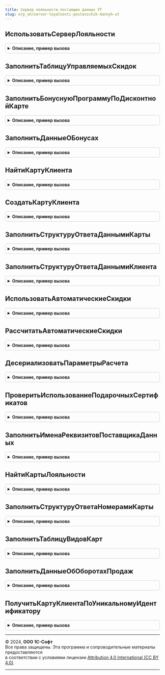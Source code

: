 ```yaml
---
title: Сервер лояльности поставщик данных УТ
slug: erp_uh/server-loyalnosti-postavschik-dannyh-ut
---
```



## ИспользоватьСерверЛояльности
<details style="margin: 1em 0; padding: 0.5em; border: 1px solid #ccc; border-radius: 6px;">

<summary style="font-weight: bold; cursor: pointer;">Описание, пример вызова</summary>

```bsl

// Проверяет использование библиотеки сервера лояльности
//
// Параметры:
//  Ответ - HTTPСервисОтвет - ответ сервера лояльности
//  Результат - Булево - Истина, если Сервер лояльности используется, Ложь - если не используется.
//
Процедура ИспользоватьСерверЛояльности(Ответ, Результат) Экспорт
```

Пример вызова
```bsl
СерверЛояльностиПоставщикДанныхУТ.ИспользоватьСерверЛояльности(Ответ, Результат) 
```
</details>

## ЗаполнитьТаблицуУправляемыхСкидок
<details style="margin: 1em 0; padding: 0.5em; border: 1px solid #ccc; border-radius: 6px;">

<summary style="font-weight: bold; cursor: pointer;">Описание, пример вызова</summary>

```bsl

// Заполняет список управляемых скидок
//
// Параметры:
//  Результат - Неопределено, ТаблицаЗначений - возвращаемое значение
//
Процедура ЗаполнитьТаблицуУправляемыхСкидок(Результат) Экспорт
```

Пример вызова
```bsl
СерверЛояльностиПоставщикДанныхУТ.ЗаполнитьТаблицуУправляемыхСкидок(Результат) 
```
</details>

## ЗаполнитьБонуснуюПрограммуПоДисконтнойКарте
<details style="margin: 1em 0; padding: 0.5em; border: 1px solid #ccc; border-radius: 6px;">

<summary style="font-weight: bold; cursor: pointer;">Описание, пример вызова</summary>

```bsl

// Заполняет бонусную программу по дисконтной карте покупателя
//
// Параметры:
//  ДисконтнаяКарта - ОпределяемыйТип.КартаЛояльностиСерверЛояльности -
//                    карта лояльности, по которой будут заполнены данные о бонусах
//  БонуснаяПрограмма - ОпределяемыйТип.БонуснаяПрограммаСерверЛояльности - Бонусная программа лояльности
//
Процедура ЗаполнитьБонуснуюПрограммуПоДисконтнойКарте(ДисконтнаяКарта, БонуснаяПрограмма) Экспорт
```

Пример вызова
```bsl
СерверЛояльностиПоставщикДанныхУТ.ЗаполнитьБонуснуюПрограммуПоДисконтнойКарте(ДисконтнаяКарта, БонуснаяПрограмма) 
```
</details>

## ЗаполнитьДанныеОБонусах
<details style="margin: 1em 0; padding: 0.5em; border: 1px solid #ccc; border-radius: 6px;">

<summary style="font-weight: bold; cursor: pointer;">Описание, пример вызова</summary>

```bsl

// Заполняет структуру ответа Сервера лояльности данными об остатках бонусных баллов
//
// Параметры:
//  ДисконтнаяКарта - ОпределяемыйТип.КартаЛояльностиСерверЛояльности -
//                    карта лояльности, по которой будут заполнены данные о бонусах
//  СтруктураОтвета - см. СерверЛояльностиПоставщикДанных.ПолучитьСтруктуруОтвета
//
Процедура ЗаполнитьДанныеОБонусах(ДисконтнаяКарта, СтруктураОтвета) Экспорт
```

Пример вызова
```bsl
СерверЛояльностиПоставщикДанныхУТ.ЗаполнитьДанныеОБонусах(ДисконтнаяКарта, СтруктураОтвета) 
```
</details>

## НайтиКартуКлиента
<details style="margin: 1em 0; padding: 0.5em; border: 1px solid #ccc; border-radius: 6px;">

<summary style="font-weight: bold; cursor: pointer;">Описание, пример вызова</summary>

```bsl

// Производит поиск карты клиента по параметрам, полученным через HTTP-сервис
//
// Параметры:
//  Данные - Структура - структура, содержащая в себе параметры клиента:
//    * ИдентификаторКартыКлиента - Строка - код карты лояльности
//    * Клиент - Строка - ФИО владельца карты
//    * АдресЭП - Строка - адрес электронной почты владельца карты
//    * НомерТелефона - Строка - номер телефона владельца карты
//  Результат - ОпределяемыйТип.КартаЛояльностиСерверЛояльности, Неопределено - дисконтная карта клиента
//
Процедура НайтиКартуКлиента(Данные, Результат = Неопределено) Экспорт
```

Пример вызова
```bsl
СерверЛояльностиПоставщикДанныхУТ.НайтиКартуКлиента(Данные, Результат);
```
</details>

## СоздатьКартуКлиента
<details style="margin: 1em 0; padding: 0.5em; border: 1px solid #ccc; border-radius: 6px;">

<summary style="font-weight: bold; cursor: pointer;">Описание, пример вызова</summary>

```bsl

// Создает карты клиента
//
// Параметры:
//  ДанныеКарты - см. СерверЛояльностиПоставщикДанныхПереопределяемый.СоздатьКартуКлиента.ДанныеКарты
//  Результат - ОпределяемыйТип.КартаЛояльностиСерверЛояльности, Неопределено - содержит значение,
//				в котором будет храниться ссылка на созданную карту лояльности.
//  ДругойКлиент - СправочникСсылка.Контрагенты - контрагент с совпадающим e-mail, но другим телефоном
//  ОписаниеОшибки - Строка - возвращаемое значение
//
Процедура СоздатьКартуКлиента(ДанныеКарты, Результат = Неопределено, ДругойКлиент = Неопределено, ОписаниеОшибки = "") Экспорт
```

Пример вызова
```bsl
СерверЛояльностиПоставщикДанныхУТ.СоздатьКартуКлиента(ДанныеКарты, Результат, ДругойКлиент, ОписаниеОшибки);
```
</details>

## ЗаполнитьСтруктуруОтветаДаннымиКарты
<details style="margin: 1em 0; padding: 0.5em; border: 1px solid #ccc; border-radius: 6px;">

<summary style="font-weight: bold; cursor: pointer;">Описание, пример вызова</summary>

```bsl

// Заполняет структуру ответа HTTP-сервиса данными дисконтной карты
//
// Параметры:
//  ДисконтнаяКарта - ОпределяемыйТип.КартаЛояльностиСерверЛояльности
//  СтруктураОтвета - см. СерверЛояльностиПоставщикДанных.ПолучитьСтруктуруОтвета
//  КартаСуществует - Булево
//
Процедура ЗаполнитьСтруктуруОтветаДаннымиКарты(ДисконтнаяКарта, СтруктураОтвета, КартаСуществует = Ложь) Экспорт
```

Пример вызова
```bsl
СерверЛояльностиПоставщикДанныхУТ.ЗаполнитьСтруктуруОтветаДаннымиКарты(ДисконтнаяКарта, СтруктураОтвета, КартаСуществует);
```
</details>

## ЗаполнитьСтруктуруОтветаДаннымиКлиента
<details style="margin: 1em 0; padding: 0.5em; border: 1px solid #ccc; border-radius: 6px;">

<summary style="font-weight: bold; cursor: pointer;">Описание, пример вызова</summary>

```bsl

// Заполняет структуру ответа HTTP-сервиса данными клиента
//
// Параметры:
//  Клиент - СправочникСсылка.Контрагенты
//  СтруктураОтвета - см. СерверЛояльностиПоставщикДанных.ПолучитьСтруктуруОтвета
//
Процедура ЗаполнитьСтруктуруОтветаДаннымиКлиента(Клиент, СтруктураОтвета) Экспорт
```

Пример вызова
```bsl
СерверЛояльностиПоставщикДанныхУТ.ЗаполнитьСтруктуруОтветаДаннымиКлиента(Клиент, СтруктураОтвета) 
```
</details>

## ИспользоватьАвтоматическиеСкидки
<details style="margin: 1em 0; padding: 0.5em; border: 1px solid #ccc; border-radius: 6px;">

<summary style="font-weight: bold; cursor: pointer;">Описание, пример вызова</summary>

```bsl

// Возвращает данные об использовании автоматических скидок
//
// Параметры:
//  Результат - Булево - Истина, автоматические скидки используются,
//						 Ложь, автоматические скидки не используются.
//
Процедура ИспользоватьАвтоматическиеСкидки(Результат) Экспорт
```

Пример вызова
```bsl
СерверЛояльностиПоставщикДанныхУТ.ИспользоватьАвтоматическиеСкидки(Результат) 
```
</details>

## РассчитатьАвтоматическиеСкидки
<details style="margin: 1em 0; padding: 0.5em; border: 1px solid #ccc; border-radius: 6px;">

<summary style="font-weight: bold; cursor: pointer;">Описание, пример вызова</summary>

```bsl

// Рассчитывает автоматические скидки
//
// Параметры:
//  ПараметрыРасчета - Структура - см. ДесериализоватьПараметрыРасчета
//  Результат - Структура - структура данных с рассчитанными автоматическими скидками.
//
Процедура РассчитатьАвтоматическиеСкидки(ПараметрыРасчета, Результат) Экспорт
```

Пример вызова
```bsl
СерверЛояльностиПоставщикДанныхУТ.РассчитатьАвтоматическиеСкидки(ПараметрыРасчета, Результат) 
```
</details>

## ДесериализоватьПараметрыРасчета
<details style="margin: 1em 0; padding: 0.5em; border: 1px solid #ccc; border-radius: 6px;">

<summary style="font-weight: bold; cursor: pointer;">Описание, пример вызова</summary>

```bsl

// Десериализует параметры расчета автоматических скидок, полученными в формате JSON
//
// Параметры:
//  ВходящиеДанные - Строка - содержит строковое значение тела запроса в формате JSON.
//  Результат - Структура - структура данных с десереализованными параметрами расчета автоматических скидок:
//    * ВходныеПараметры				 - Структура:
//       * ТолькоПредварительныйРасчет - Булево
//    * Товары							 - ТаблицаЗначений
//    * ВалютаУправленческогоУчета		 - СправочникСсылка.Валюты
//    * Пользователь					 - Неопределено
//    * ТекущаяДата						 - Дата
//    * Дата							 - Дата
//    * ТолькоСообщенияПослеОформления	 - Булево
//    * Регистратор						 - ДокументСсылка.ЧекККМ
//    * Ссылка							 - ДокументСсылка.ЧекККМ
//    * СуммаВключаетНДС				 - Булево
//    * СкидкиРассчитаны				 - Булево
//    * ДисконтнаяКарта					 - СправочникСсылка.КартыЛояльности
//    * ВидДисконтнойКарты				 - Неопределено
//    * Контрагент						 - Неопределено
//    * ПроцентСкидкиПоДисконтнойКарте	 - Число
//    * Склад							 - Неопределено
//    * ВалютаДокумента					 - Неопределено
//    * ВидЦен							 - СправочникСсылка.ВидыЦен
//    * ВалютаДокумента					 - СправочникСсылка.Валюты
//
Процедура ДесериализоватьПараметрыРасчета(ВходящиеДанные, Результат) Экспорт
```

Пример вызова
```bsl
СерверЛояльностиПоставщикДанныхУТ.ДесериализоватьПараметрыРасчета(ВходящиеДанные, Результат) 
```
</details>

## ПроверитьИспользованиеПодарочныхСертификатов
<details style="margin: 1em 0; padding: 0.5em; border: 1px solid #ccc; border-radius: 6px;">

<summary style="font-weight: bold; cursor: pointer;">Описание, пример вызова</summary>

```bsl

// Проверяет использование функции оплаты подарочными сертификатами
//
// Параметры:
//  Результат - Булево - переменная, в которую будет записан результат проверки использования
//			 функции оплаты подарочными сертификатами.
//
Процедура ПроверитьИспользованиеПодарочныхСертификатов(Результат) Экспорт
```

Пример вызова
```bsl
СерверЛояльностиПоставщикДанныхУТ.ПроверитьИспользованиеПодарочныхСертификатов(Результат) 
```
</details>

## ЗаполнитьИменаРеквизитовПоставщикаДанных
<details style="margin: 1em 0; padding: 0.5em; border: 1px solid #ccc; border-radius: 6px;">

<summary style="font-weight: bold; cursor: pointer;">Описание, пример вызова</summary>

```bsl

// Заполняет полученную структуру реквизитов именами реквизитов документа продажи (ЧекККМ)
//
// Параметры:
//  ИменаРеквизитов - Структура:
//    * ИмяРеквизитаДисконтнаяКарта - Строка
//    * ИмяРеквизитаТаблицаОплата - Строка
//    * ИмяРеквизитаПодарочныйСертификат - Строка
//    * ИмяРеквизитаСерийныйНомер - Строка
//    * ИмяРеквизитаСуммаБонусов - Строка
//    * ИмяРеквизитаТаблицаПогашенияСертификатов - Строка
//    * ИмяРеквизитаСуммаПогашенияСертификата - Строка
//
Процедура ЗаполнитьИменаРеквизитовПоставщикаДанных(ИменаРеквизитов) Экспорт
```

Пример вызова
```bsl
СерверЛояльностиПоставщикДанныхУТ.ЗаполнитьИменаРеквизитовПоставщикаДанных(ИменаРеквизитов) 
```
</details>

## НайтиКартыЛояльности
<details style="margin: 1em 0; padding: 0.5em; border: 1px solid #ccc; border-radius: 6px;">

<summary style="font-weight: bold; cursor: pointer;">Описание, пример вызова</summary>

```bsl

// Заполняет структуру ответа HTTP-сервиса данными найденных карт
//
// Параметры:
//  ПараметрыМетода - Структура - структура, содержащая в себе параметры поиска карт:
//    * ИдентификаторКартыКлиента - Строка - код карты лояльности
//    * НомерТелефона - Строка - номер телефона или последняя часть номера телефона для поиска
//    * АдресЭП - Строка - адрес электронной почты владельца карты для поиска
//  СтруктураОтвета - см. СерверЛояльностиПоставщикДанных.ПолучитьСтруктуруОтвета
//
Процедура НайтиКартыЛояльности(ПараметрыМетода, СтруктураОтвета) Экспорт
```

Пример вызова
```bsl
СерверЛояльностиПоставщикДанныхУТ.НайтиКартыЛояльности(ПараметрыМетода, СтруктураОтвета) 
```
</details>

## ЗаполнитьСтруктуруОтветаНомерамиКарты
<details style="margin: 1em 0; padding: 0.5em; border: 1px solid #ccc; border-radius: 6px;">

<summary style="font-weight: bold; cursor: pointer;">Описание, пример вызова</summary>

```bsl

// Заполняет структуру ответа HTTP-сервиса номерами и уникальным идентификатором дисконтной карты
//
// Параметры:
//  КартаКлиента - ОпределяемыйТип.КартаЛояльностиСерверЛояльности
//  СтруктураОтвета - см. СерверЛояльностиПоставщикДанных.ПолучитьСтруктуруОтвета
//
Процедура ЗаполнитьСтруктуруОтветаНомерамиКарты(КартаКлиента, СтруктураОтвета) Экспорт
```

Пример вызова
```bsl
СерверЛояльностиПоставщикДанныхУТ.ЗаполнитьСтруктуруОтветаНомерамиКарты(КартаКлиента, СтруктураОтвета) 
```
</details>

## ЗаполнитьТаблицуВидовКарт
<details style="margin: 1em 0; padding: 0.5em; border: 1px solid #ccc; border-radius: 6px;">

<summary style="font-weight: bold; cursor: pointer;">Описание, пример вызова</summary>

```bsl

// Заполняет список видов карт
//
// Параметры:
//  Результат - Неопределено, ТаблицаЗначений - возвращаемое значение
//
Процедура ЗаполнитьТаблицуВидовКарт(Результат) Экспорт
```

Пример вызова
```bsl
СерверЛояльностиПоставщикДанныхУТ.ЗаполнитьТаблицуВидовКарт(Результат) 
```
</details>

## ЗаполнитьДанныеОбОборотахПродаж
<details style="margin: 1em 0; padding: 0.5em; border: 1px solid #ccc; border-radius: 6px;">

<summary style="font-weight: bold; cursor: pointer;">Описание, пример вызова</summary>

```bsl

// Заполняет структуру ответа Сервера лояльности данными об оборотах
//
// Параметры:
//  ДисконтнаяКарта - ОпределяемыйТип.КартаЛояльностиСерверЛояльности -
//                    карта лояльности, по которой будут заполнены данные о бонусах
//  СтруктураОтвета - см. СерверЛояльностиПоставщикДанных.ПолучитьСтруктуруОтвета
//
Процедура ЗаполнитьДанныеОбОборотахПродаж(ДисконтнаяКарта, СтруктураОтвета) Экспорт
```

Пример вызова
```bsl
СерверЛояльностиПоставщикДанныхУТ.ЗаполнитьДанныеОбОборотахПродаж(ДисконтнаяКарта, СтруктураОтвета) 
```
</details>

## ПолучитьКартуКлиентаПоУникальномуИдентификатору
<details style="margin: 1em 0; padding: 0.5em; border: 1px solid #ccc; border-radius: 6px;">

<summary style="font-weight: bold; cursor: pointer;">Описание, пример вызова</summary>

```bsl

// Заполняет карту лояльности клиента
//
// Параметры:
//  СтрокаУникальногоИдентификатора - Строка - уникальный идентификатор карты,
//  КартаКлиента - СправочникСсылка.КартыЛояльности - карта клиента
//
Процедура ПолучитьКартуКлиентаПоУникальномуИдентификатору(СтрокаУникальногоИдентификатора, КартаКлиента) Экспорт
```

Пример вызова
```bsl
СерверЛояльностиПоставщикДанныхУТ.ПолучитьКартуКлиентаПоУникальномуИдентификатору(СтрокаУникальногоИдентификатора, КартаКлиента) 
```
</details>

---

© 2024, **ООО 1С-Софт**  
Все права защищены. Эта программа и сопроводительные материалы предоставляются  
в соответствии с условиями лицензии [Attribution 4.0 International (CC BY 4.0)](https://creativecommons.org/licenses/by/4.0/legalcode).

---
